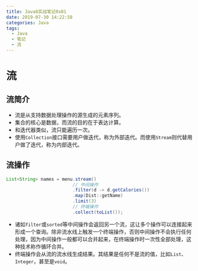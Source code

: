 ```yaml
---
title: Java8实战笔记0x01
date: 2019-07-30 14:22:58
categories: Java
tags:
  - Java
  - 笔记
  - 流
---
```


# 流

## 流简介

- 流是从支持数据处理操作的源生成的元素序列。
- 集合的核心是数据，而流的目的在于表达计算。
- 和迭代器类似，流只能遍历一次。
- 使用`Collection`接口需要用户做迭代，称为外部迭代。而使用`Stream`则代替用户做了迭代，称为内部迭代。

## 流操作

```java
List<String> names = menu.stream()
                         // 中间操作
                         .filter(d -> d.getCalories())
                         .map(Dist::getName)
                         .limit(3)
                         // 终端操作
                         .collect(toList());
```

- 诸如`filter`或`sorted`等中间操作会返回另一个流，这让多个操作可以连接起来形成一个查询。除非流水线上触发一个终端操作，否则中间操作不会执行任何处理，因为中间操作一般都可以合并起来，在终端操作时一次性全部处理，这种技术称作循环合并。
- 终端操作会从流的流水线生成结果。其结果是任何不是流的值，比如`List`、`Integer`，甚至是`void`。